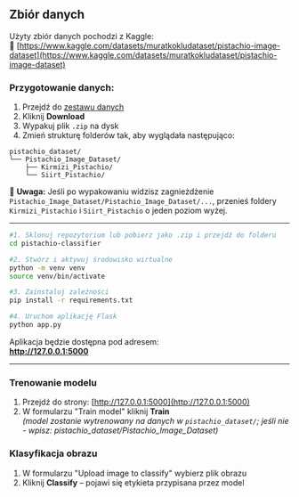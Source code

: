 ## Zbiór danych

Użyty zbiór danych pochodzi z Kaggle:  
🔗 [https://www.kaggle.com/datasets/muratkokludataset/pistachio-image-dataset](https://www.kaggle.com/datasets/muratkokludataset/pistachio-image-dataset)

### Przygotowanie danych:

1. Przejdź do [zestawu danych](https://www.kaggle.com/datasets/muratkokludataset/pistachio-image-dataset)
2. Kliknij **Download**
3. Wypakuj plik `.zip` na dysk
4. Zmień strukturę folderów tak, aby wyglądała następująco:

```
pistachio_dataset/
└── Pistachio_Image_Dataset/
    ├── Kirmizi_Pistachio/
    └── Siirt_Pistachio/
```

📌 **Uwaga:** Jeśli po wypakowaniu widzisz zagnieżdżenie `Pistachio_Image_Dataset/Pistachio_Image_Dataset/...`, przenieś foldery `Kirmizi_Pistachio` i `Siirt_Pistachio` o jeden poziom wyżej.

---
```bash
#1. Sklonuj repozytorium lub pobierz jako .zip i przejdź do folderu
cd pistachio-classifier

#2. Stwórz i aktywuj środowisko wirtualne
python -m venv venv
source venv/bin/activate

#3. Zainstaluj zależności
pip install -r requirements.txt

#4. Uruchom aplikację Flask
python app.py
```

Aplikacja będzie dostępna pod adresem:  
**http://127.0.0.1:5000**

---
### Trenowanie modelu

1. Przejdź do strony: [http://127.0.0.1:5000](http://127.0.0.1:5000)
2. W formularzu "Train model" kliknij **Train**  
   _(model zostanie wytrenowany na danych w `pistachio_dataset/`; jeśli nie - wpisz: pistachio_dataset/Pistachio_Image_Dataset)_

### Klasyfikacja obrazu

1. W formularzu "Upload image to classify" wybierz plik obrazu
2. Kliknij **Classify** – pojawi się etykieta przypisana przez model
